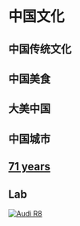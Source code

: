# 中国文化

## 中国传统文化

## 中国美食

## 大美中国

## 中国城市

## [71 years](aniversario/71year)

## Lab

[![Audi R8](http://img.youtube.com/vi/KOxbO0EI4MA/0.jpg)](https://www.youtube.com/watch?v=KOxbO0EI4MA "Audi R8")


